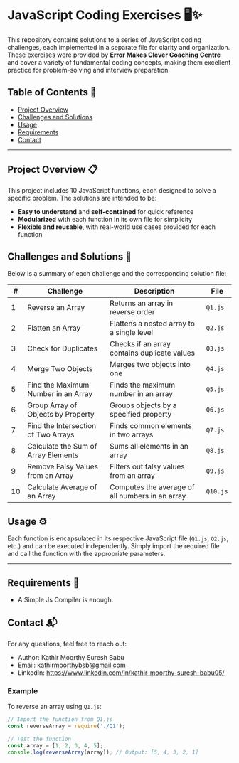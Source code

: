 # JavaScript Coding Exercises 🖥️✨

This repository contains solutions to a series of JavaScript coding challenges, each implemented in a separate file for clarity and organization. These exercises were provided by **Error Makes Clever Coaching Centre** and cover a variety of fundamental coding concepts, making them excellent practice for problem-solving and interview preparation.

## Table of Contents 📑

- [Project Overview](#project-overview)
- [Challenges and Solutions](#challenges-and-solutions)
- [Usage](#usage)
- [Requirements](#requirements)
- [Contact](#contact)

---

## Project Overview 📋

This project includes 10 JavaScript functions, each designed to solve a specific problem. The solutions are intended to be:
- **Easy to understand** and **self-contained** for quick reference
- **Modularized** with each function in its own file for simplicity
- **Flexible and reusable**, with real-world use cases provided for each function

## Challenges and Solutions 🚀

Below is a summary of each challenge and the corresponding solution file:

| #  | Challenge                                 | Description                                               | File    |
|----|-------------------------------------------|-----------------------------------------------------------|---------|
| 1  | Reverse an Array                          | Returns an array in reverse order                         | `Q1.js` |
| 2  | Flatten an Array                          | Flattens a nested array to a single level                 | `Q2.js` |
| 3  | Check for Duplicates                      | Checks if an array contains duplicate values              | `Q3.js` |
| 4  | Merge Two Objects                         | Merges two objects into one                               | `Q4.js` |
| 5  | Find the Maximum Number in an Array       | Finds the maximum number in an array                      | `Q5.js` |
| 6  | Group Array of Objects by Property        | Groups objects by a specified property                    | `Q6.js` |
| 7  | Find the Intersection of Two Arrays       | Finds common elements in two arrays                       | `Q7.js` |
| 8  | Calculate the Sum of Array Elements       | Sums all elements in an array                             | `Q8.js` |
| 9  | Remove Falsy Values from an Array         | Filters out falsy values from an array                    | `Q9.js` |
| 10 | Calculate Average of an Array             | Computes the average of all numbers in an array           | `Q10.js` |

## Usage ⚙️

Each function is encapsulated in its respective JavaScript file (`Q1.js`, `Q2.js`, etc.) and can be executed independently. Simply import the required file and call the function with the appropriate parameters.

---

## Requirements 📌

- A Simple Js Compiler is enough.

## Contact 📬
For any questions, feel free to reach out:

- Author: Kathir Moorthy Suresh Babu
- Email: kathirmoorthybsb@gmail.com
- LinkedIn: https://www.linkedin.com/in/kathir-moorthy-suresh-babu05/

### Example

To reverse an array using `Q1.js`:

```javascript
// Import the function from Q1.js
const reverseArray = require('./Q1');

// Test the function
const array = [1, 2, 3, 4, 5];
console.log(reverseArray(array)); // Output: [5, 4, 3, 2, 1]

